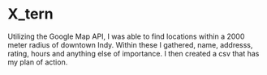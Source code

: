 # X_tern

Utilizing the Google Map API, I was able to find locations within a 2000 meter radius of downtown Indy. Within these I gathered, name, addresss, rating, hours and anything else of importance. I then created a csv that has my plan of action.
